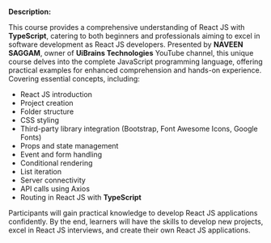 **Description:**

This course provides a comprehensive understanding of React JS with **TypeScript**, catering to both beginners and professionals aiming to excel in software development as React JS developers. Presented by **NAVEEN SAGGAM**, owner of **UiBrains Technologies** YouTube channel, this unique course delves into the complete JavaScript programming language, offering practical examples for enhanced comprehension and hands-on experience. Covering essential concepts, including:

- React JS introduction
- Project creation
- Folder structure
- CSS styling
- Third-party library integration (Bootstrap, Font Awesome Icons, Google Fonts)
- Props and state management
- Event and form handling
- Conditional rendering
- List iteration
- Server connectivity
- API calls using Axios
- Routing in React JS with **TypeScript**

Participants will gain practical knowledge to develop React JS applications confidently. By the end, learners will have the skills to develop new projects, excel in React JS interviews, and create their own React JS applications.

